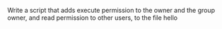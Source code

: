 Write a script that adds execute permission to the owner and the group owner, and read permission to other users, to the file hello

